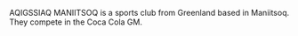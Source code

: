 AQIGSSIAQ MANIITSOQ is a sports club from Greenland based in Maniitsoq. They compete in the Coca Cola GM.
